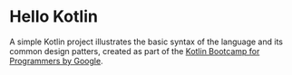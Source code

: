 # Hello Kotlin

A simple Kotlin project illustrates the basic syntax of the language and its common design patters, created as part of the [Kotlin Bootcamp for Programmers
by Google](https://www.udacity.com/course/kotlin-bootcamp-for-programmers--ud9011).
